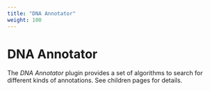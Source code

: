 ```yaml
---
title: "DNA Annotator"
weight: 100
---
```



# DNA Annotator

The _DNA Annotator_ plugin provides a set of algorithms to search for different kinds of annotations. See children pages for details.
